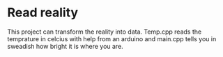 # Read reality

This project can transform the reality into data. Temp.cpp reads the temprature in celcius with help from an arduino and main.cpp tells you in sweadish how bright it is where you are.
